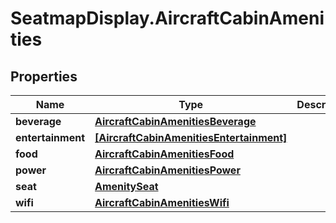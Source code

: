 # SeatmapDisplay.AircraftCabinAmenities

## Properties

Name | Type | Description | Notes
------------ | ------------- | ------------- | -------------
**beverage** | [**AircraftCabinAmenitiesBeverage**](AircraftCabinAmenitiesBeverage.md) |  | [optional] 
**entertainment** | [**[AircraftCabinAmenitiesEntertainment]**](AircraftCabinAmenitiesEntertainment.md) |  | [optional] 
**food** | [**AircraftCabinAmenitiesFood**](AircraftCabinAmenitiesFood.md) |  | [optional] 
**power** | [**AircraftCabinAmenitiesPower**](AircraftCabinAmenitiesPower.md) |  | [optional] 
**seat** | [**AmenitySeat**](AmenitySeat.md) |  | [optional] 
**wifi** | [**AircraftCabinAmenitiesWifi**](AircraftCabinAmenitiesWifi.md) |  | [optional] 


